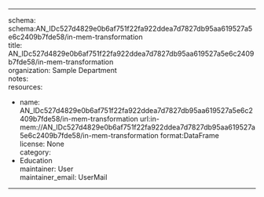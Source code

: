 


---  
schema: schema:AN_IDc527d4829e0b6af751f22fa922ddea7d7827db95aa619527a5e6c2409b7fde58/in-mem-transformation  
title: AN_IDc527d4829e0b6af751f22fa922ddea7d7827db95aa619527a5e6c2409b7fde58/in-mem-transformation  
organization: Sample Department  
notes:   
resources:  
- name: AN_IDc527d4829e0b6af751f22fa922ddea7d7827db95aa619527a5e6c2409b7fde58/in-mem-transformation 
 url:in-mem://AN_IDc527d4829e0b6af751f22fa922ddea7d7827db95aa619527a5e6c2409b7fde58/in-mem-transformation 
 format:DataFrame  
license: None  
category:
 - Education  
maintainer: User  
maintainer_email: UserMail  
---
